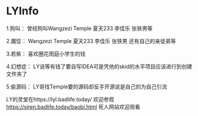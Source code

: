 # LYInfo
1.狗叫：
曾经狗叫Wangzezi Temple 夏天233 李佳乐 张铁男等<p>
2.魔怔：
Wangzezi Temple 夏天233 李佳乐 张铁男 还有自己的亲徒弟等<p>
3.若紫：
喜欢圈花雨庭小学生的钱<p>
4.幻想症：
LY说等有钱了要自写IDEA可是凭他的skid的水平项目应该进行到创建文件夹了<p>
5.偷源码：
LY哥找Temple要的源码却反手开源说是自己的为自己引流<p>
LY的灵堂在https://lyl.badlife.today/  欢迎参观
https://siren.badlife.today/baobi.html 死人网站欢迎观看
